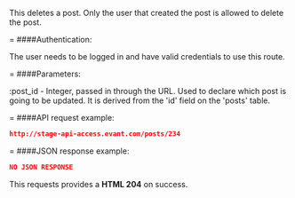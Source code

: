 <!-- --- title: DELETE /posts/:id -->

This deletes a post. Only the user that created the post is allowed to delete the post.

=
####Authentication:

The user needs to be logged in and have valid credentials to use this route.

=
####Parameters:

:post_id - Integer, passed in through the URL. Used to declare which post is going to be updated. It is derived from the 'id' field on the 'posts' table.

=
####API request example:
```json
http://stage-api-access.evant.com/posts/234
```

=
####JSON response example:

```json
NO JSON RESPONSE
```

This requests provides a <strong>HTML 204</strong> on success.